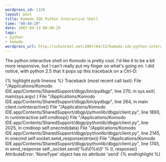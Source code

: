 ```yaml
--- 
wordpress_id: 1126
layout: post
title: Komodo IDE Python Interactive Shell
time: "00:40:29"
date: 2007-04-13 00:40:29
tags: 
- python
- komodo
wordpress_url: http://schinckel.net/2007/04/13/komodo-ide-python-interactive-shell/
---
```

The python interactive shell on Komodo is pretty cool. I'd like it to be a bit more responsive, but I can't really put my finger on what's going on. I did notice, with python 2.5 that it pops up this traceback on a Ctrl-D: 
    
{% highlight pytb linenos %}
    Traceback (most recent call last):
      File "/Applications/Komodo IDE.app/Contents/SharedSupport/dbgp/bin/pydbgp", line 270, in <module>
        sys.exit( main(sys.argv) )
      File "/Applications/Komodo IDE.app/Contents/SharedSupport/dbgp/bin/pydbgp", line 264, in main
        client.runInteractive()
      File "/Applications/Komodo IDE.app/Contents/SharedSupport/dbgp/pythonlib/dbgp/client.py", line 1893, in runInteractive
        self.cmdloop()
      File "/Applications/Komodo IDE.app/Contents/SharedSupport/dbgp/pythonlib/dbgp/client.py", line 2025, in cmdloop
        self.onecmd(data)
      File "/Applications/Komodo IDE.app/Contents/SharedSupport/dbgp/pythonlib/dbgp/client.py", line 2145, in onecmd
        self.socket.send_response(str(ex))
      File "/Applications/Komodo IDE.app/Contents/SharedSupport/dbgp/pythonlib/dbgp/client.py", line 1745, in send_response
        self._socket.send('%d\0%s\0' % (l, response))
    AttributeError: 'NoneType' object has no attribute 'send'
{% endhighlight %}
